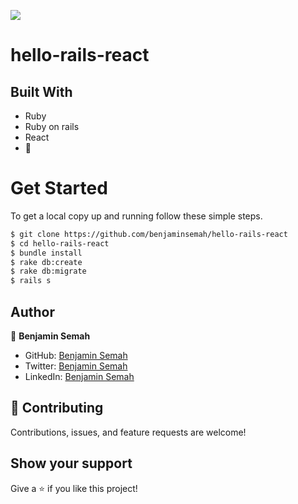 ![](https://img.shields.io/badge/Hello-App-blue)

# hello-rails-react

## Built With

- Ruby
- Ruby on rails
- React
- 💓

# Get Started
To get a local copy up and running follow these simple steps.

```bash
$ git clone https://github.com/benjaminsemah/hello-rails-react
$ cd hello-rails-react
$ bundle install
$ rake db:create
$ rake db:migrate
$ rails s
```

## Author

👤 **Benjamin Semah**

- GitHub: [Benjamin Semah](https://github.com/BenjaminSemah)
- Twitter: [Benjamin Semah](https://twitter.com/BenjaminSemah)
- LinkedIn: [Benjamin Semah](https://www.linkedin.com/in/benjaminsemah/)


## 🤝 Contributing

Contributions, issues, and feature requests are welcome!


## Show your support

Give a ⭐️ if you like this project!
